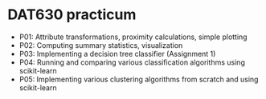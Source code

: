 DAT630 practicum
================

  * P01: Attribute transformations, proximity calculations, simple plotting
  * P02: Computing summary statistics, visualization
  * P03: Implementing a decision tree classifier (Assignment 1)
  * P04: Running and comparing various classification algorithms using scikit-learn
  * P05: Implementing various clustering algorithms from scratch and using scikit-learn
  